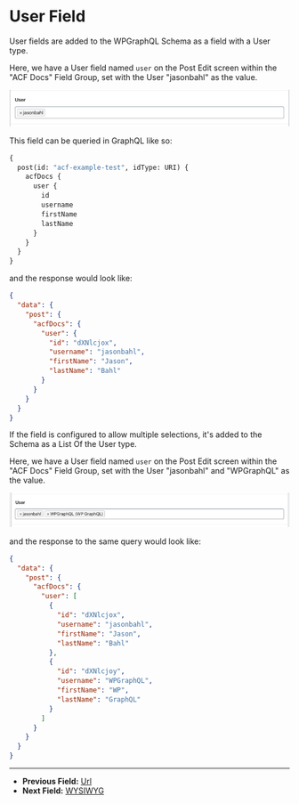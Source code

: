 # User Field

User fields are added to the WPGraphQL Schema as a field with a User type.

Here, we have a User field named `user` on the Post Edit screen within the "ACF Docs" Field Group, set with the User "jasonbahl" as the value.

![User field in the Edit Post screen](../img/user-field-input.png?raw=true)

This field can be queried in GraphQL like so:

```graphql
{
  post(id: "acf-example-test", idType: URI) {
    acfDocs {
      user {
        id
        username
        firstName
        lastName
      }
    }
  }
}
```

and the response would look like:

```json
{
  "data": {
    "post": {
      "acfDocs": {
        "user": {
          "id": "dXNlcjox",
          "username": "jasonbahl",
          "firstName": "Jason",
          "lastName": "Bahl"
        }
      }
    }
  }
}
```

If the field is configured to allow multiple selections, it's added to the Schema as a List Of the User type.

Here, we have a User field named `user` on the Post Edit screen within the "ACF Docs" Field Group, set with the User "jasonbahl" and "WPGraphQL" as the value.

![User field in the Edit Post screen](../img/user-field-input-multiple.png?raw=true)

and the response to the same query would look like:

```json
{
  "data": {
    "post": {
      "acfDocs": {
        "user": [
          {
            "id": "dXNlcjox",
            "username": "jasonbahl",
            "firstName": "Jason",
            "lastName": "Bahl"
          },
          {
            "id": "dXNlcjoy",
            "username": "WPGraphQL",
            "firstName": "WP",
            "lastName": "GraphQL"
          }
        ]
      }
    }
  }
}
```

----

- **Previous Field:** [Url](./url.md)
- **Next Field:** [WYSIWYG](./wysiwyg.md)

